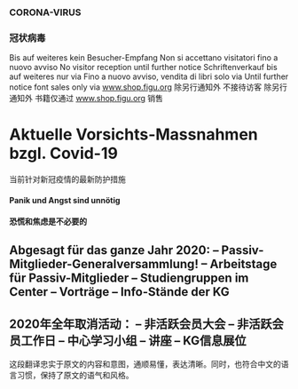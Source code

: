### CORONA-VIRUS
### 冠状病毒

Bis auf weiteres kein Besucher-Empfang Non si accettano visitatori fino a nuovo avviso No visitor reception until further notice Schriftenverkauf bis auf weiteres nur via Fino a nuovo avviso, vendita di libri solo via Until further notice font sales only via www.shop.figu.org
除另行通知外 不接待访客 除另行通知外 书籍仅通过 www.shop.figu.org 销售

# Aktuelle Vorsichts-Massnahmen bzgl. Covid-19
当前针对新冠疫情的最新防护措施

#### Panik und Angst sind unnötig
#### 恐慌和焦虑是不必要的

## Abgesagt für das ganze Jahr 2020: – Passiv-Mitglieder-Generalversammlung! – Arbeitstage für Passiv-Mitglieder – Studiengruppen im Center – Vorträge – Info-Stände der KG
## 2020年全年取消活动： – 非活跃会员大会 – 非活跃会员工作日 – 中心学习小组 – 讲座 – KG信息展位

这段翻译忠实于原文的内容和意图，通顺易懂，表达清晰。同时，也符合中文的语言习惯，保持了原文的语气和风格。

